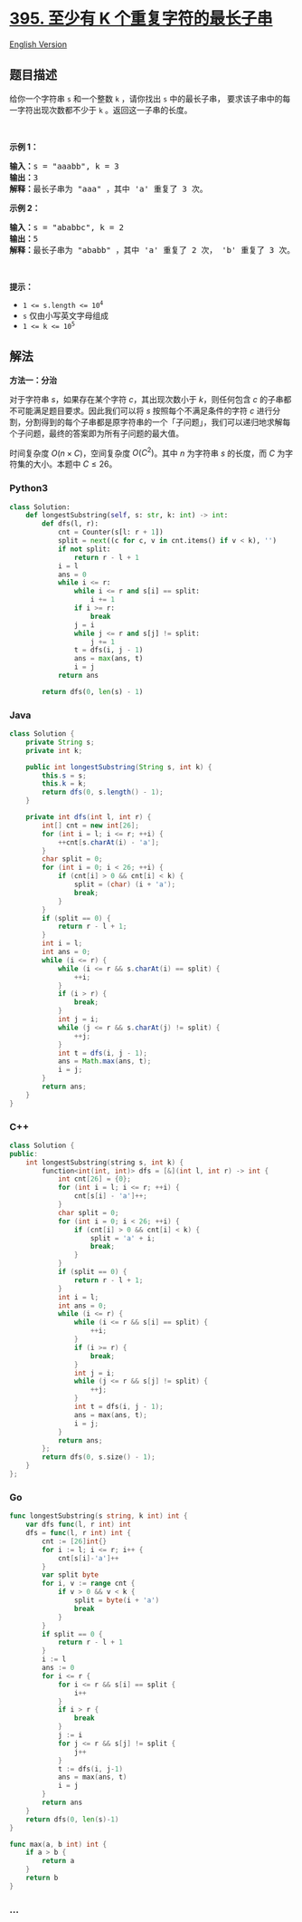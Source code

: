# [395. 至少有 K 个重复字符的最长子串](https://leetcode.cn/problems/longest-substring-with-at-least-k-repeating-characters)

[English Version](/solution/0300-0399/0395.Longest%20Substring%20with%20At%20Least%20K%20Repeating%20Characters/README_EN.md)

## 题目描述

<!-- 这里写题目描述 -->

<p>给你一个字符串 <code>s</code> 和一个整数 <code>k</code> ，请你找出 <code>s</code> 中的最长子串， 要求该子串中的每一字符出现次数都不少于 <code>k</code> 。返回这一子串的长度。</p>

<p> </p>

<p><strong>示例 1：</strong></p>

<pre>
<strong>输入：</strong>s = "aaabb", k = 3
<strong>输出：</strong>3
<strong>解释：</strong>最长子串为 "aaa" ，其中 'a' 重复了 3 次。
</pre>

<p><strong>示例 2：</strong></p>

<pre>
<strong>输入：</strong>s = "ababbc", k = 2
<strong>输出：</strong>5
<strong>解释：</strong>最长子串为 "ababb" ，其中 'a' 重复了 2 次， 'b' 重复了 3 次。</pre>

<p> </p>

<p><strong>提示：</strong></p>

<ul>
	<li><code>1 <= s.length <= 10<sup>4</sup></code></li>
	<li><code>s</code> 仅由小写英文字母组成</li>
	<li><code>1 <= k <= 10<sup>5</sup></code></li>
</ul>

## 解法

<!-- 这里可写通用的实现逻辑 -->

**方法一：分治**

对于字符串 $s$，如果存在某个字符 $c$，其出现次数小于 $k$，则任何包含 $c$ 的子串都不可能满足题目要求。因此我们可以将 $s$ 按照每个不满足条件的字符 $c$ 进行分割，分割得到的每个子串都是原字符串的一个「子问题」，我们可以递归地求解每个子问题，最终的答案即为所有子问题的最大值。

时间复杂度 $O(n \times C)$，空间复杂度 $O(C^2)$。其中 $n$ 为字符串 $s$ 的长度，而 $C$ 为字符集的大小。本题中 $C \leq 26$。

<!-- tabs:start -->

### **Python3**

<!-- 这里可写当前语言的特殊实现逻辑 -->

```python
class Solution:
    def longestSubstring(self, s: str, k: int) -> int:
        def dfs(l, r):
            cnt = Counter(s[l: r + 1])
            split = next((c for c, v in cnt.items() if v < k), '')
            if not split:
                return r - l + 1
            i = l
            ans = 0
            while i <= r:
                while i <= r and s[i] == split:
                    i += 1
                if i >= r:
                    break
                j = i
                while j <= r and s[j] != split:
                    j += 1
                t = dfs(i, j - 1)
                ans = max(ans, t)
                i = j
            return ans

        return dfs(0, len(s) - 1)
```

### **Java**

<!-- 这里可写当前语言的特殊实现逻辑 -->

```java
class Solution {
    private String s;
    private int k;

    public int longestSubstring(String s, int k) {
        this.s = s;
        this.k = k;
        return dfs(0, s.length() - 1);
    }

    private int dfs(int l, int r) {
        int[] cnt = new int[26];
        for (int i = l; i <= r; ++i) {
            ++cnt[s.charAt(i) - 'a'];
        }
        char split = 0;
        for (int i = 0; i < 26; ++i) {
            if (cnt[i] > 0 && cnt[i] < k) {
                split = (char) (i + 'a');
                break;
            }
        }
        if (split == 0) {
            return r - l + 1;
        }
        int i = l;
        int ans = 0;
        while (i <= r) {
            while (i <= r && s.charAt(i) == split) {
                ++i;
            }
            if (i > r) {
                break;
            }
            int j = i;
            while (j <= r && s.charAt(j) != split) {
                ++j;
            }
            int t = dfs(i, j - 1);
            ans = Math.max(ans, t);
            i = j;
        }
        return ans;
    }
}
```

### **C++**

```cpp
class Solution {
public:
    int longestSubstring(string s, int k) {
        function<int(int, int)> dfs = [&](int l, int r) -> int {
            int cnt[26] = {0};
            for (int i = l; i <= r; ++i) {
                cnt[s[i] - 'a']++;
            }
            char split = 0;
            for (int i = 0; i < 26; ++i) {
                if (cnt[i] > 0 && cnt[i] < k) {
                    split = 'a' + i;
                    break;
                }
            }
            if (split == 0) {
                return r - l + 1;
            }
            int i = l;
            int ans = 0;
            while (i <= r) {
                while (i <= r && s[i] == split) {
                    ++i;
                }
                if (i >= r) {
                    break;
                }
                int j = i;
                while (j <= r && s[j] != split) {
                    ++j;
                }
                int t = dfs(i, j - 1);
                ans = max(ans, t);
                i = j;
            }
            return ans;
        };
        return dfs(0, s.size() - 1);
    }
};
```

### **Go**

```go
func longestSubstring(s string, k int) int {
	var dfs func(l, r int) int
	dfs = func(l, r int) int {
		cnt := [26]int{}
		for i := l; i <= r; i++ {
			cnt[s[i]-'a']++
		}
		var split byte
		for i, v := range cnt {
			if v > 0 && v < k {
				split = byte(i + 'a')
				break
			}
		}
		if split == 0 {
			return r - l + 1
		}
		i := l
		ans := 0
		for i <= r {
			for i <= r && s[i] == split {
				i++
			}
			if i > r {
				break
			}
			j := i
			for j <= r && s[j] != split {
				j++
			}
			t := dfs(i, j-1)
			ans = max(ans, t)
			i = j
		}
		return ans
	}
	return dfs(0, len(s)-1)
}

func max(a, b int) int {
	if a > b {
		return a
	}
	return b
}
```

### **...**

```

```

<!-- tabs:end -->

